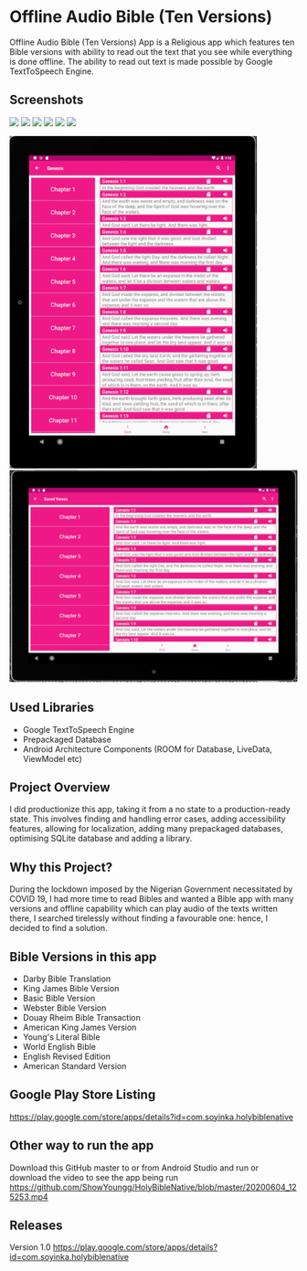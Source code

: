 # Offline Audio Bible (Ten Versions)
Offline Audio Bible (Ten Versions) App is a Religious app which features ten Bible versions with ability to read out the text that you see while everything is done offline. The ability to read out text is made possible by Google TextToSpeech Engine.

## Screenshots
<img src= "https://github.com/ShowYoungg/OfflineAudio_MultiVersion_Bible/blob/master/Screenshot_20200817-165809.png" width="250"/>   <img src= "https://github.com/ShowYoungg/OfflineAudio_MultiVersion_Bible/blob/master/Screenshot_20200817-165814.png" width="250"/>   <img src= "https://github.com/ShowYoungg/OfflineAudio_MultiVersion_Bible/blob/master/Screenshot_20200817-165820.png" width="250"/>   <img src= "https://github.com/ShowYoungg/OfflineAudio_MultiVersion_Bible/blob/master/Screenshot_20200817-165826.png" width="250"/>   <img src= "https://github.com/ShowYoungg/OfflineAudio_MultiVersion_Bible/blob/master/Screenshot_20200817-165855.png" width="250"/>   <img src= "https://github.com/ShowYoungg/OfflineAudio_MultiVersion_Bible/blob/master/Screenshot_20200817-165919.png" width="250"/>

![Screen](https://github.com/ShowYoungg/HolyBibleNative/blob/master/Capture.PNG)
![Screen](https://github.com/ShowYoungg/HolyBibleNative/blob/master/Capture1.PNG)

## Used Libraries
* Google TextToSpeech Engine
* Prepackaged Database 
* Android Architecture Components (ROOM for Database, LiveData, ViewModel etc)

## Project Overview
I did productionize this app, taking it from a no state to a production-ready state. This involves finding and handling error cases, adding accessibility features, allowing for localization, adding many prepackaged databases, optimising SQLite database and adding a library.

## Why this Project?
During the lockdown imposed by the Nigerian Government necessitated by COVID 19, I had more time to read Bibles and wanted a Bible app with many versions and offline capability which can play audio of the texts written there, I searched tirelessly without finding a favourable one: hence, I decided to find a solution.

## Bible Versions in this app
* Darby Bible Translation
* King James Bible Version
* Basic Bible Version
* Webster Bible Version
* Douay Rheim Bible Transaction
* American King James Version
* Young's Literal Bible
* World English Bible
* English Revised Edition
* American Standard Version

## Google Play Store Listing
https://play.google.com/store/apps/details?id=com.soyinka.holybiblenative

## Other way to run the app
Download this GitHub master to or from Android Studio and run or download the video to see the app being run https://github.com/ShowYoungg/HolyBibleNative/blob/master/20200604_125253.mp4

## Releases
Version 1.0
https://play.google.com/store/apps/details?id=com.soyinka.holybiblenative
